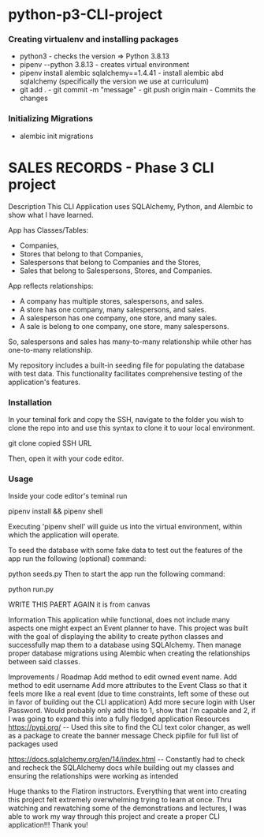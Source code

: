 # python-p3-CLI-project

### Creating virtualenv and installing packages

- python3 - checks the version => Python 3.8.13
- pipenv --python 3.8.13 - creates virtual environment
- pipenv install alembic sqlalchemy==1.4.41 - install alembic abd sqlalchemy (specifically the version we use at curriculum)
- git add . - git commit -m "message" - git push origin main - Commits the changes

### Initializing Migrations

- alembic init migrations

# SALES RECORDS - Phase 3 CLI project

Description
This CLI Application uses SQLAlchemy, Python, and Alembic to show what I have learned.

App has Classes/Tables:

- Companies,
- Stores that belong to that Companies,
- Salespersons that belong to Companies and the Stores,
- Sales that belong to Salespersons, Stores, and Companies.

App reflects relationships:

- A company has multiple stores, salespersons, and sales.
- A store has one company, many salespersons, and sales.
- A salesperson has one company, one store, and many sales.
- A sale is belong to one company, one store, many salespersons.

So, salespersons and sales has many-to-many relationship while other has one-to-many relationship.

My repository includes a built-in seeding file for populating the database with test data. This functionality facilitates comprehensive testing of the application's features.

### Installation

In your teminal fork and copy the SSH, navigate to the folder you wish to clone the repo into and use this syntax to clone it to uour local environment.

git clone copied SSH URL

Then, open it with your code editor.

### Usage

Inside your code editor's teminal run

pipenv install && pipenv shell

Executing 'pipenv shell' will guide us into the virtual environment, within which the application will operate.

To seed the database with some fake data to test out the features of the app run the following (optional) command:

python seeds.py
Then to start the app run the following command:

python run.py

WRITE THIS PAERT AGAIN it is from canvas

Information
This application while functional, does not include many aspects one might expect an Event planner to have. This project was built with the goal of displaying the ability to create python classes and successfully map them to a database using SQLAlchemy. Then manage proper database migrations using Alembic when creating the relationships between said classes.

Improvements / Roadmap
Add method to edit owned event name.
Add method to edit username
Add more attributes to the Event Class so that it feels more like a real event (due to time constraints, left some of these out in favor of building out the CLI application)
Add more secure login with User Password. Would probably only add this to 1, show that i'm capable and 2, if I was going to expand this into a fully fledged application
Resources
https://pypi.org/ -- Used this site to find the CLI text color changer, as well as a package to create the banner message
Check pipfile for full list of packages used

https://docs.sqlalchemy.org/en/14/index.html -- Constantly had to check and recheck the SQLAlchemy docs while building out my classes and ensuring the relationships were working as intended

Huge thanks to the Flatiron instructors. Everything that went into creating this project felt extremely overwhelming trying to learn at once. Thru watching and rewatching some of the demonstrations and lectures, I was able to work my way through this project and create a proper CLI application!!! Thank you!
